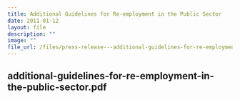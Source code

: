 ```yaml
---
title: Additional Guidelines for Re‑employment in the Public Sector
date: 2011-01-12
layout: file
description: ""
image: ""
file_url: /files/press-release---additional-guidelines-for-re-employment-in-the-public-sector.pdf
---
```

additional-guidelines-for-re-employment-in-the-public-sector.pdf
---
